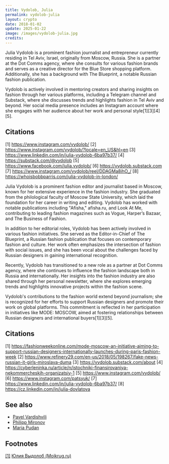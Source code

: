 ```yaml
---
title: Vydolob, Julia
permalink: vydolob-julia
layout: crypto
date: 2018-01-02
update: 2025-01-22
image: /images/vydolob-julia.jpg
credits:
---
```


Julia Vydolob is a prominent fashion journalist and entrepreneur currently residing in Tel Aviv, Israel, originally from Moscow, Russia. She is a partner at the Dot Comms agency, where she consults for various fashion brands and serves as a creative director for the Blue Store shopping platform. Additionally, she has a background with The Blueprint, a notable Russian fashion publication.

Vydolob is actively involved in mentoring creators and sharing insights on fashion through her various platforms, including a Telegram channel and Substack, where she discusses trends and highlights fashion in Tel Aviv and beyond. Her social media presence includes an Instagram account where she engages with her audience about her work and personal style[1][3][4][5].

## Citations

[1] https://www.instagram.com/vydolob/
[2] https://www.instagram.com/vydolob/?locale=en_US&hl=en
[3] https://www.linkedin.com/in/julia-vydolob-6ba97b37/
[4] https://substack.com/@vydolob
[5] https://www.facebook.com/julia.vydolob/
[6] https://vydolob.substack.com
[7] https://www.instagram.com/vydolob/reel/DDAGMa8ihO_/
[8] https://whoisbobbparris.com/julia-vydolob-in-london/

Julia Vydolob is a prominent fashion editor and journalist based in Moscow, known for her extensive experience in the fashion industry. She graduated from the philological faculty of Moscow State University, which laid the foundation for her career in writing and editing. Vydolob has worked with notable publications including "Afisha," afisha.ru, and Look At Me, contributing to leading fashion magazines such as Vogue, Harper’s Bazaar, and The Business of Fashion.

In addition to her editorial roles, Vydolob has been actively involved in various fashion initiatives. She served as the Editor-in-Chief of The Blueprint, a Russian fashion publication that focuses on contemporary fashion and culture. Her work often emphasizes the intersection of fashion with social issues, and she has been vocal about the challenges faced by Russian designers in gaining international recognition.

Recently, Vydolob has transitioned to a new role as a partner at Dot Comms agency, where she continues to influence the fashion landscape both in Russia and internationally. Her insights into the fashion industry are also shared through her personal newsletter, where she explores emerging trends and highlights innovative projects within the fashion scene.

Vydolob's contributions to the fashion world extend beyond journalism; she is recognized for her efforts to support Russian designers and promote their work on global platforms. This commitment is reflected in her participation in initiatives like MODE: MOSCOW, aimed at fostering relationships between Russian designers and international buyers[1][3][5].

## Citations

[1] https://fashionweekonline.com/mode-moscow-an-initiative-aiming-to-support-russian-designers-internationally-launches-during-paris-fashion-week
[2] https://www.refinery29.com/en-us/2018/05/198267/fake-news-russian-it-girls-miroslava-duma
[3] https://vydolob.substack.com/about
[4] https://cyberleninka.ru/article/n/istochniki-finansirovaniya-nekommercheskih-organizatsiy-1
[5] https://www.instagram.com/vydolob/
[6] https://www.instagram.com/patsyuk/
[7] https://www.linkedin.com/in/julia-vydolob-6ba97b37/
[8] https://cz.linkedin.com/in/julia-dovlatova

## See also

+ [Pavel Vardishvili](vardishvili-pavel)
+ [Philipp Mironov](mironov-philipp)
+ [Maria Pudan](pudan-maria)

## Footnotes

[[1]](#f1) [Юлия Выдолоб (Moikrug.ru)](https://moikrug.ru/vydolob)
